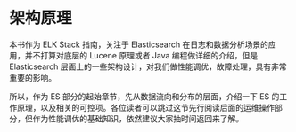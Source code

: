 # 架构原理

本书作为 ELK Stack 指南，关注于 Elasticsearch 在日志和数据分析场景的应用，并不打算对底层的 Lucene 原理或者 Java 编程做详细的介绍，但是 Elasticsearch 层面上的一些架构设计，对我们做性能调优，故障处理，具有非常重要的影响。

所以，作为 ES 部分的起始章节，先从数据流向和分布的层面，介绍一下 ES 的工作原理，以及相关的可控项。各位读者可以跳过这节先行阅读后面的运维操作部分，但作为性能调优的基础知识，依然建议大家抽时间返回来了解。
